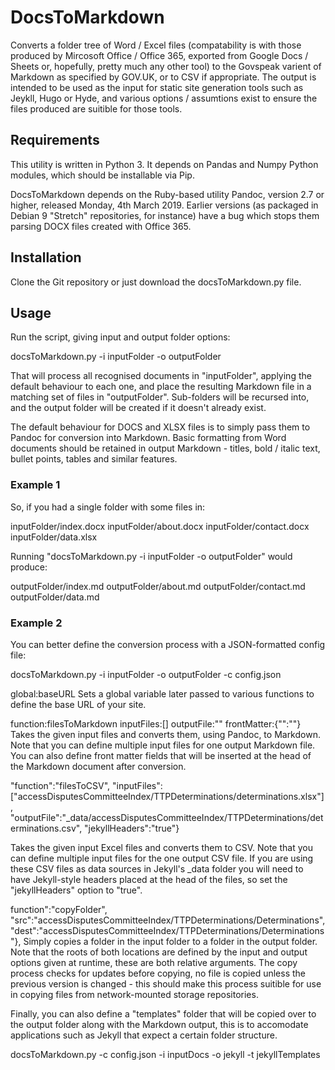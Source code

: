 # DocsToMarkdown
Converts a folder tree of Word / Excel files (compatability is with those produced by Mircosoft Office / Office 365, exported from Google Docs / Sheets or, hopefully, pretty much any other tool) to the Govspeak varient of Markdown as specified by GOV.UK, or to CSV if appropriate. The output is intended to be used as the input for static site generation tools such as Jeykll, Hugo or Hyde, and various options / assumtions exist to ensure the files produced are suitible for those tools.

## Requirements
This utility is written in Python 3. It depends on Pandas and Numpy Python modules, which should be installable via Pip.

DocsToMarkdown depends on the Ruby-based utility Pandoc, version 2.7 or higher, released Monday, 4th March 2019. Earlier versions (as packaged in Debian 9 "Stretch" repositories, for instance) have a bug which stops them parsing DOCX files created with Office 365.

## Installation
Clone the Git repository or just download the docsToMarkdown.py file.

## Usage
Run the script, giving input and output folder options:

docsToMarkdown.py -i inputFolder -o outputFolder

That will process all recognised documents in "inputFolder", applying the default behaviour to each one, and place the resulting Markdown file in a matching set of files in "outputFolder". Sub-folders will be recursed into, and the output folder will be created if it doesn't already exist.

The default behaviour for DOCS and XLSX files is to simply pass them to Pandoc for conversion into Markdown. Basic formatting from Word documents should be retained in output Markdown - titles, bold / italic text, bullet points, tables and similar features.

### Example 1
So, if you had a single folder with some files in:

inputFolder/index.docx
inputFolder/about.docx
inputFolder/contact.docx
inputFolder/data.xlsx

Running "docsToMarkdown.py -i inputFolder -o outputFolder" would produce:

outputFolder/index.md
outputFolder/about.md
outputFolder/contact.md
outputFolder/data.md

### Example 2
You can better define the conversion process with a JSON-formatted config file:

docsToMarkdown.py -i inputFolder -o outputFolder -c config.json

global:baseURL
Sets a global variable later passed to various functions to define the base URL of your site.

function:filesToMarkdown
inputFiles:[]
outputFile:""
frontMatter:{"":""}
Takes the given input files and converts them, using Pandoc, to Markdown. Note that you can define multiple input files for one output Markdown file. You can also define front matter fields that will be inserted at the head of the Markdown document after conversion.

"function":"filesToCSV", "inputFiles":["accessDisputesCommitteeIndex/TTPDeterminations/determinations.xlsx"], "outputFile":"_data/accessDisputesCommitteeIndex/TTPDeterminations/determinations.csv", "jekyllHeaders":"true"}

Takes the given input Excel files and converts them to CSV. Note that you can define multiple input files for the one output CSV file. If you are using these CSV files as data sources in Jekyll's _data folder you will need to have Jekyll-style headers placed at the head of the files, so set the "jekyllHeaders" option to "true".

function":"copyFolder", "src":"accessDisputesCommitteeIndex/TTPDeterminations/Determinations", "dest":"accessDisputesCommitteeIndex/TTPDeterminations/Determinations"},
Simply copies a folder in the input folder to a folder in the output folder. Note that the roots of both locations are defined by the input and output options given at runtime, these are both relative arguments. The copy process checks for updates before copying, no file is copied unless the previous version is changed - this should make this process suitible for use in copying files from network-mounted storage repositories.
    
    
    
Finally, you can also define a "templates" folder that will be copied over to the output folder along with the Markdown output, this is to accomodate applications such as Jekyll that expect a certain folder structure.

docsToMarkdown.py -c config.json -i inputDocs -o jekyll -t jekyllTemplates

